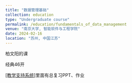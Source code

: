 ```yaml
---
title: "数据管理基础"
collection: education
type: "Undergraduate course"
permalink: /education/fundamentals_of_data_management
venue: "南京大学, 智能软件与工程学院"
date: 2024-02-16
location: "苏州, 中国江苏"
---
```


柏文阳的课

经典46开

[[教学支持系统]](https://selearning.nju.edu.cn/course/view.php?id=283)里面有总复习PPT、作业

